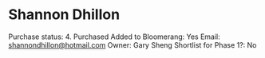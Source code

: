 # Shannon Dhillon

Purchase status: 4. Purchased
Added to Bloomerang: Yes
Email: shannondhillon@hotmail.com
Owner: Gary Sheng
Shortlist for Phase 1?: No